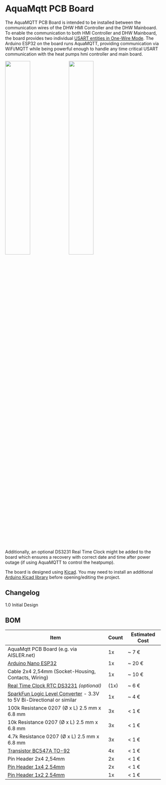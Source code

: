 # AquaMqtt PCB Board

The AquaMQTT PCB Board is intended to be installed between the communication wires of the DHW HMI Controller and the DHW
Mainboard. To enable the communication to both HMI Controller and DHW Mainboard, the board provides two
individual [USART entities in One-Wire Mode](https://ww1.microchip.com/downloads/en/AppNotes/USART-in-One-Wire-Mode-ApplicationNote-DS00002658.pdf).
The Arduino ESP32 on the board runs AquaMQTT, providing communication via WiFi/MQTT while being powerful enough to
handle any time critical USART communication with the heat pumps hmi controller and main board.

<img src="../../media/board_front.png?raw=true" width=40% height=40%>

<img src="../../media/board_back.png?raw=true" width=40% height=40%>

Additionally, an optional DS3231 Real Time Clock might be added to the board which ensures a recovery with correct date
and time after power outage (if using AquaMQTT to control the heatpump).

The board is designed using [Kicad](https://www.kicad.org/). You may need to install an
additional [Arduino Kicad library](https://github.com/Alarm-Siren/arduino-kicad-library) before opening/editing the
project.

## Changelog

1.0 Initial Design

## BOM


| Item                                                                                                                                                             | Count | Estimated Cost |
|------------------------------------------------------------------------------------------------------------------------------------------------------------------|-------|----------------|
| AquaMqtt PCB Board (e.g. via AISLER.net)                                                                                                                                               | 1x   | ~ 7 €         |
| [Arduino Nano ESP32](https://docs.arduino.cc/hardware/nano-esp32)                                                                                                | 1x    | ~ 20 €         |
| Cable 2x4 2,54mm (Socket-Housing, Contacts, Wiring)                                                                                                              | 1x    | ~ 10 €         |
| [Real Time Clock RTC DS3231](https://www.az-delivery.de/products/ds3231-real-time-clock) *(optional)*                                                            | (1x)  | ~ 6 €          |
| [SparkFun Logic Level Converter](https://eckstein-shop.de/SparkFunLogicLevelConverter-Bi-DirectionaShifterPegelwandlerEN) - 3.3V to 5V Bi-Directional or similar | 1x    | ~ 4 €          |
| 100k Resistance 0207 (Ø x L) 2.5 mm x 6.8 mm                                                                                                                     | 3x    | < 1 €          |
| 10k Resistance 0207 (Ø x L) 2.5 mm x 6.8 mm                                                                                                                      | 3x    | < 1 €          |
| 4.7k Resistance 0207 (Ø x L) 2.5 mm x 6.8 mm                                                                                                                     | 3x    | < 1 €          |
| [Transistor BC547A TO-92](https://www.conrad.de/de/p/tru-components-transistor-bjt-diskret-tc-bc547a-to-92-anzahl-kanaele-1-npn-1581825.html)                    | 4x    | < 1 €          |
| Pin Header 2x4 2,54mm                                                                                                                                           | 2x    | < 1 €          |
| [Pin Header 1x4 2,54mm](https://www.conrad.de/de/p/mpe-garry-stiftleiste-standard-anzahl-reihen-1-polzahl-je-reihe-4-087-1-004-0-s-xs0-1260-1-st-733940.html)   | 2x    | < 1 €          |
| [Pin Header 1x2 2,54mm](https://www.conrad.de/de/p/mpe-garry-stiftleiste-standard-anzahl-reihen-1-polzahl-je-reihe-2-087-1-002-0-s-xs0-1260-1-st-733900.html)   | 1x    | < 1 €          |



